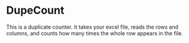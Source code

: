 # DupeCount
This is a duplicate counter.
It takes your excel file, reads the rows and columns, and counts how many times the whole row appears in the file.
